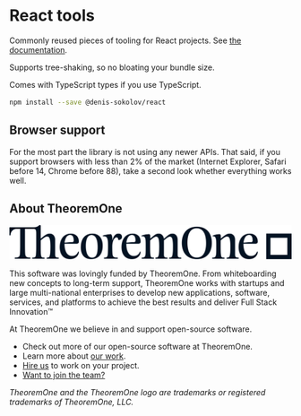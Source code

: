 # React tools

Commonly reused pieces of tooling for React projects. See [the documentation](./docs/README.md).

Supports tree-shaking, so no bloating your bundle size.

Comes with TypeScript types if you use TypeScript.

```sh
npm install --save @denis-sokolov/react
```

## Browser support

For the most part the library is not using any newer APIs. That said, if you support browsers with less than 2% of the market (Internet Explorer, Safari before 14, Chrome before 88), take a second look whether everything works well.

## About TheoremOne

![Theorem](docs/images/TheoremOne.png)

This software was lovingly funded by TheoremOne.
From whiteboarding new concepts to long-term support, TheoremOne works with startups and large multi-national enterprises to develop new applications, software, services, and platforms to achieve the best results and deliver Full Stack Innovation™

At TheoremOne we believe in and support open-source software.

- Check out more of our open-source software at TheoremOne.
- Learn more about [our work](https://theoremone.co/portfolio).
- [Hire us](https://theoremone.co/contact) to work on your project.
- [Want to join the team?](https://theoremone.co/careers)

_TheoremOne and the TheoremOne logo are trademarks or registered trademarks of TheoremOne, LLC._

